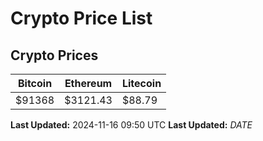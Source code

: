 # Crypto Price List

## Crypto Prices
| Bitcoin | Ethereum | Litecoin |
| ------- | -------- | -------- |
| $91368 | $3121.43 | $88.79 |
**Last Updated:** 2024-11-16 09:50 UTC
**Last Updated:** $DATE$
